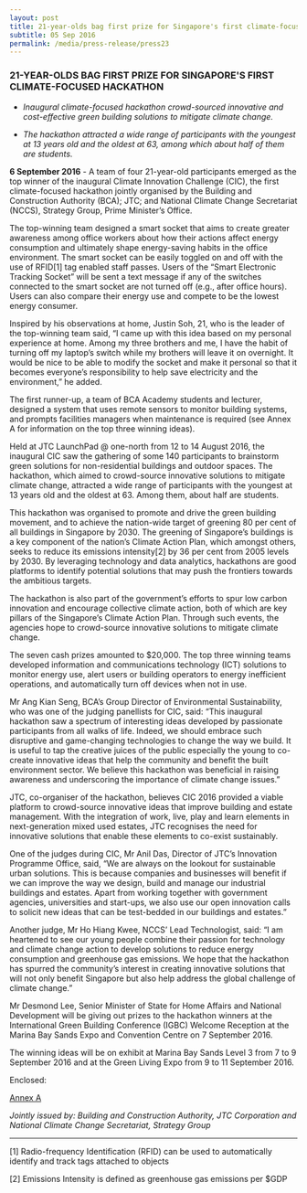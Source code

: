 ```yaml
---
layout: post
title: 21-year-olds bag first prize for Singapore's first climate-focused hackathon
subtitle: 05 Sep 2016
permalink: /media/press-release/press23
---
```


### 21-YEAR-OLDS BAG FIRST PRIZE FOR SINGAPORE'S FIRST CLIMATE-FOCUSED HACKATHON

* *Inaugural climate-focused hackathon crowd-sourced innovative and cost-effective green building solutions to mitigate climate change.*

* *The hackathon attracted a wide range of participants with the youngest at 13 years old and the oldest at 63, among which about half of them are students.*

**6 September 2016** - A team of four 21-year-old participants emerged as the top winner of the inaugural Climate Innovation Challenge (CIC), the first climate-focused hackathon jointly organised by the Building and Construction Authority (BCA); JTC; and National Climate Change Secretariat (NCCS), Strategy Group, Prime Minister’s Office.

The top-winning team designed a smart socket that aims to create greater awareness among office workers about how their actions affect energy consumption and ultimately shape energy-saving habits in the office environment. The smart socket can be easily toggled on and off with the use of RFID[1] tag enabled staff passes. Users of the “Smart Electronic Tracking Socket” will be sent a text message if any of the switches connected to the smart socket are not turned off (e.g., after office hours). Users can also compare their energy use and compete to be the lowest energy consumer.

Inspired by his observations at home, Justin Soh, 21, who is the leader of the top-winning team said, “I came up with this idea based on my personal experience at home. Among my three brothers and me, I have the habit of turning off my laptop’s switch while my brothers will leave it on overnight. It would be nice to be able to modify the socket and make it personal so that it becomes everyone’s responsibility to help save electricity and the environment,” he added.

The first runner-up, a team of BCA Academy students and lecturer,  designed a system that uses remote sensors to monitor building systems, and prompts facilities managers when maintenance is required (see Annex A for information on the top three winning ideas).

Held at JTC LaunchPad @ one-north from 12 to 14 August 2016, the inaugural CIC saw the gathering of some 140 participants to brainstorm green solutions for non-residential buildings and outdoor spaces. The hackathon, which aimed to crowd-source innovative solutions to mitigate climate change, attracted a wide range of participants with the youngest at 13 years old and the oldest at 63. Among them, about half are students.

This hackathon was organised to promote and drive the green building movement, and to achieve the nation-wide target of greening 80 per cent of all buildings in Singapore by 2030. The greening of Singapore’s buildings is a key component of the nation’s Climate Action Plan, which amongst others, seeks to reduce its emissions intensity[2] by 36 per cent from 2005 levels by 2030. By leveraging technology and data analytics, hackathons are good platforms to identify potential solutions that may push the frontiers towards the ambitious targets.

The hackathon is also part of the government’s efforts to spur low carbon innovation and encourage collective climate action, both of which are key pillars of the Singapore’s Climate Action Plan. Through such events, the agencies hope to crowd-source innovative solutions to mitigate climate change.

The seven cash prizes amounted to $20,000. The top three winning teams developed information and communications technology (ICT) solutions to monitor energy use, alert users or building operators to energy inefficient operations, and automatically turn off devices when not in use.

Mr Ang Kian Seng, BCA’s Group Director of Environmental Sustainability, who was one of the judging panellists for CIC, said: “This inaugural hackathon saw a spectrum of interesting ideas developed by passionate participants from all walks of life. Indeed, we should embrace such disruptive and game-changing technologies to change the way we build. It is useful to tap the creative juices of the public especially the young to co-create innovative ideas that help the community and benefit the built environment sector. We believe this hackathon was beneficial in raising awareness and underscoring the importance of climate change issues.”

JTC, co-organiser of the hackathon, believes CIC 2016 provided a viable platform to crowd-source innovative ideas that improve building and estate management. With the integration of work, live, play and learn elements in next-generation mixed used estates, JTC recognises the need for innovative solutions that enable these elements to co-exist sustainably.

One of the judges during CIC, Mr Anil Das, Director of JTC’s Innovation Programme Office, said, “We are always on the lookout for sustainable urban solutions. This is because companies and businesses will benefit if we can improve the way we design, build and manage our industrial buildings and estates. Apart from working together with government agencies, universities and start-ups, we also use our open innovation calls to solicit new ideas that can be test-bedded in our buildings and estates.”

Another judge, Mr Ho Hiang Kwee, NCCS’ Lead Technologist, said: “I am heartened to see our young people combine their passion for technology and climate change action to develop solutions to reduce energy consumption and greenhouse gas emissions. We hope that the hackathon has spurred the community’s interest in creating innovative solutions that will not only benefit Singapore but also help address the global challenge of climate change.”

Mr Desmond Lee, Senior Minister of State for Home Affairs and National Development will be giving out prizes to the hackathon winners at the International Green Building Conference (IGBC) Welcome Reception at the Marina Bay Sands Expo and Convention Centre on 7 September 2016.

The winning ideas will be on exhibit at Marina Bay Sands Level 3 from 7 to 9 September 2016 and at the Green Living Expo from 9 to 11 September 2016.

Enclosed:

[<a href="https://www.nccs.gov.sg/docs/default-source/news-documents/hackathon_annexa.pdf" target="_blank">Annex A</a>](https://www.nccs.gov.sg/docs/default-source/news-documents/hackathon_annexa.pdf)

*Jointly issued by: Building and Construction Authority, JTC Corporation and National Climate Change Secretariat, Strategy Group*

___

[1] Radio-frequency Identification (RFID) can be used to automatically identify and track tags attached to objects

[2] Emissions Intensity is defined as greenhouse gas emissions per $GDP